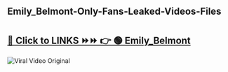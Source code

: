 
 ## Emily_Belmont-Only-Fans-Leaked-Videos-Files

# <h2><a href="https://mediaupload.pro?Emily_Belmont">🔗 Click to LINKS ⏩⏩ 👉 🟢 Emily_Belmont </a></h2>

<a href="https://mediaupload.pro?Emily_Belmont" rel="nofollow" data-target="animated-image.originalLink"><img src="https://i.ibb.co.com/xMMVF88/686577567.gif" alt="Viral Video Original" style="max-width: 100%; display: inline-block;" data-target="animated-image.originalImage"></a>